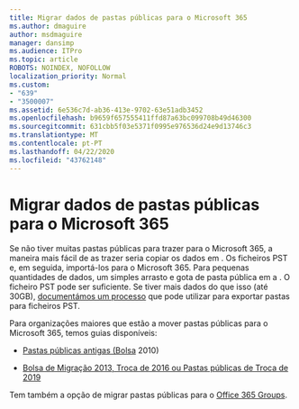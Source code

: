 ```yaml
---
title: Migrar dados de pastas públicas para o Microsoft 365
ms.author: dmaguire
author: msdmaguire
manager: dansimp
ms.audience: ITPro
ms.topic: article
ROBOTS: NOINDEX, NOFOLLOW
localization_priority: Normal
ms.custom:
- "639"
- "3500007"
ms.assetid: 6e536c7d-ab36-413e-9702-63e51adb3452
ms.openlocfilehash: b9659f657555411ffd87a63bc099708b49d46300
ms.sourcegitcommit: 631cbb5f03e5371f0995e976536d24e9d13746c3
ms.translationtype: MT
ms.contentlocale: pt-PT
ms.lasthandoff: 04/22/2020
ms.locfileid: "43762148"
---
```

# <a name="migrate-public-folder-data-to-microsoft-365"></a>Migrar dados de pastas públicas para o Microsoft 365

Se não tiver muitas pastas públicas para trazer para o Microsoft 365, a maneira mais fácil de as trazer seria copiar os dados em . Os ficheiros PST e, em seguida, importá-los para o Microsoft 365. Para pequenas quantidades de dados, um simples arrasto e gota de pasta pública em a . O ficheiro PST pode ser suficiente. Se tiver mais dados do que isso (até 30GB), [documentámos um processo](https://technet.microsoft.com/library/dn874017%28v=exchg.150%29.aspx) que pode utilizar para exportar pastas para ficheiros PST.
  
Para organizações maiores que estão a mover pastas públicas para o Microsoft 365, temos guias disponíveis:
  
- [Pastas públicas antigas (Bolsa](https://docs.microsoft.com/exchange/collaboration-exo/public-folders/batch-migration-of-legacy-public-folders) 2010)

- [Bolsa de Migração 2013, Troca de 2016 ou Pastas públicas de Troca de 2019](https://docs.microsoft.com/Exchange/collaboration/public-folders/migrate-to-exchange-online)

Tem também a opção de migrar pastas públicas para o [Office 365 Groups](https://docs.microsoft.com/Exchange/collaboration/public-folders/migrate-to-office-365-groups).
  